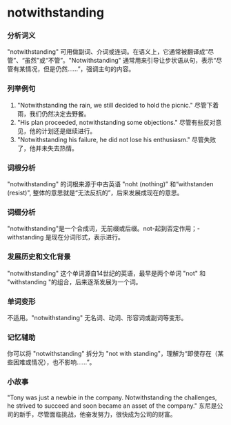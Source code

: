 # notwithstanding

### 分析词义

  

"notwithstanding" 可用做副词、介词或连词。在语义上，它通常被翻译成“尽管”、“虽然”或“不管”。"Notwithstanding" 通常用来引导让步状语从句，表示“尽管有某情况，但是仍然……”，强调主句的内容。

  

### 列举例句

  

1.  "Notwithstanding the rain, we still decided to hold the picnic." 尽管下着雨，我们仍然决定去野餐。
2.  "His plan proceeded, notwithstanding some objections." 尽管有些反对意见，他的计划还是继续进行。
3.  "Notwithstanding his failure, he did not lose his enthusiasm." 尽管失败了，他并未失去热情。

  

### 词根分析

  

"notwithstanding" 的词根来源于中古英语 "noht (nothing)” 和“withstanden (resist)", 整体的意思就是“无法反抗的”，后来发展成现在的意思。

  

### 词缀分析

  

"notwithstanding"是一个合成词，无前缀或后缀。not-起到否定作用；-withstanding 是现在分词形式，表示进行。

  

### 发展历史和文化背景

  

"notwithstanding" 这个单词源自14世纪的英语，最早是两个单词 "not" 和 "withstanding "的组合，后来逐渐发展为一个词。

  

### 单词变形

  

不适用。"notwithstanding" 无名词、动词、形容词或副词等变形。

  

### 记忆辅助

  

你可以将 "notwithstanding" 拆分为 "not with standing"，理解为“即使存在（某些困难或情况），也不影响……”。

  

### 小故事

  

"Tony was just a newbie in the company. Notwithstanding the challenges, he strived to succeed and soon became an asset of the company." 东尼是公司的新手，尽管面临挑战，他奋发努力，很快成为公司的财富。
